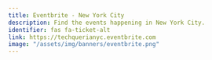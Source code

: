```yaml
---
title: Eventbrite - New York City
description: Find the events happening in New York City.
identifier: fas fa-ticket-alt
link: https://techquerianyc.eventbrite.com
image: "/assets/img/banners/eventbrite.png"
---
```

